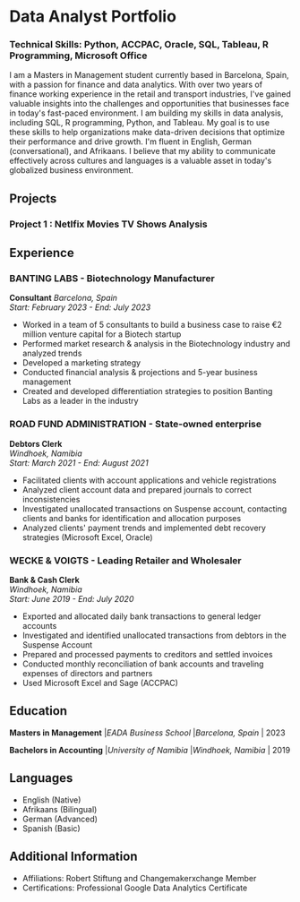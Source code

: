 # Data Analyst Portfolio
### Technical Skills: Python, ACCPAC, Oracle, SQL, Tableau, R Programming, Microsoft Office

I am a Masters in Management student currently based in Barcelona, Spain, with a passion for finance and data analytics. With over two years of finance working experience in the retail and transport industries, I've gained valuable insights into the challenges and opportunities that businesses face in today's fast-paced environment. I am building my skills in data analysis, including SQL, R programming, Python, and Tableau. My goal is to use these skills to help organizations make data-driven decisions that optimize their performance and drive growth. I'm fluent in English, German (conversational), and Afrikaans. I believe that my ability to communicate effectively across cultures and languages is a valuable asset in today's globalized business environment.

## Projects
### Project 1 : Netlfix Movies  TV Shows Analysis


## Experience

### BANTING LABS - Biotechnology Manufacturer
**Consultant**
*Barcelona, Spain*  
*Start: February 2023 - End: July 2023*

- Worked in a team of 5 consultants to build a business case to raise €2 million venture capital for a Biotech startup
- Performed market research & analysis in the Biotechnology industry and analyzed trends
- Developed a marketing strategy
- Conducted financial analysis & projections and 5-year business management
- Created and developed differentiation strategies to position Banting Labs as a leader in the industry

### ROAD FUND ADMINISTRATION - State-owned enterprise
**Debtors Clerk**  
*Windhoek, Namibia*  
*Start: March 2021 - End: August 2021*

- Facilitated clients with account applications and vehicle registrations
- Analyzed client account data and prepared journals to correct inconsistencies
- Investigated unallocated transactions on Suspense account, contacting clients and banks for identification and allocation purposes
- Analyzed clients' payment trends and implemented debt recovery strategies (Microsoft Excel, Oracle)

### WECKE & VOIGTS - Leading Retailer and Wholesaler
**Bank & Cash Clerk**  
*Windhoek, Namibia*  
*Start: June 2019 - End: July 2020*

- Exported and allocated daily bank transactions to general ledger accounts
- Investigated and identified unallocated transactions from debtors in the Suspense Account
- Prepared and processed payments to creditors and settled invoices
- Conducted monthly reconciliation of bank accounts and traveling expenses of directors and partners
- Used Microsoft Excel and Sage (ACCPAC)

## Education

**Masters in Management** |*EADA Business School* |*Barcelona, Spain* | 2023

**Bachelors in Accounting** |*University of Namibia* |*Windhoek, Namibia* | 2019 

## Languages

- English (Native)
- Afrikaans (Bilingual)
- German (Advanced)
- Spanish (Basic)

## Additional Information

- Affiliations: Robert Stiftung and Changemakerxchange Member
- Certifications: Professional Google Data Analytics Certificate

